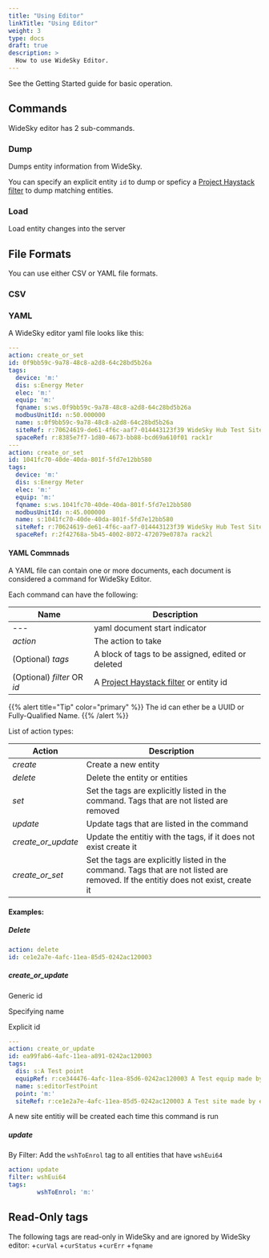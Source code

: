 ```yaml
---
title: "Using Editor"
linkTitle: "Using Editor"
weight: 3
type: docs
draft: true
description: >
  How to use WideSky Editor.
---
```


See the Getting Started guide for basic operation.

## Commands
WideSky editor has 2 sub-commands.

### Dump
Dumps entity information from WideSky.

You can specify an explicit entity `id` to dump or speficy a [Project Haystack filter](https://project-haystack.org/doc/Filters) to dump matching entities.


### Load
Load entity changes into the server


## File Formats

You can use either CSV or YAML file formats.

### CSV

### YAML

A WideSky editor yaml file looks like this:
```yaml
---
action: create_or_set
id: 0f9bb59c-9a78-48c8-a2d8-64c28bd5b26a
tags:
  device: 'm:'
  dis: s:Energy Meter
  elec: 'm:'
  equip: 'm:'
  fqname: s:ws.0f9bb59c-9a78-48c8-a2d8-64c28bd5b26a
  modbusUnitId: n:50.000000
  name: s:0f9bb59c-9a78-48c8-a2d8-64c28bd5b26a
  siteRef: r:70624619-de61-4f6c-aaf7-014443123f39 WideSky Hub Test Site
  spaceRef: r:8385e7f7-1d80-4673-bb88-bcd69a610f01 rack1r
---
action: create_or_set
id: 1041fc70-40de-40da-801f-5fd7e12bb580
tags:
  device: 'm:'
  dis: s:Energy Meter
  elec: 'm:'
  equip: 'm:'
  fqname: s:ws.1041fc70-40de-40da-801f-5fd7e12bb580
  modbusUnitId: n:45.000000
  name: s:1041fc70-40de-40da-801f-5fd7e12bb580
  siteRef: r:70624619-de61-4f6c-aaf7-014443123f39 WideSky Hub Test Site
  spaceRef: r:2f42768a-5b45-4002-8072-472079e0787a rack2l
```

#### YAML Commnads

A YAML file can contain one or more documents, each document is considered a command for WideSky Editor.

Each command can have the following:

|Name|Description|
|------|-----------|
|\-\-\-|yaml document start indicator|
|*action*|The action to take|
|(Optional) *tags*|A block of tags to be assigned, edited or deleted|
|(Optional) *filter* OR *id*| A [Project Haystack filter](https://project-haystack.org/doc/Filters) or entity id|

{{% alert title="Tip"  color="primary" %}}
The id can ether be a UUID or Fully-Qualified Name.
{{% /alert %}}


List of action types:

|Action|Description|
|------|-----------|
|*create*|Create a new entity|
|*delete*|Delete the entity or entities|
|*set*|Set the tags are explicitly listed in the command. Tags that are not listed are removed|
|*update*|Update tags that are listed in the command|
|*create_or_update*|Update the entitiy with the tags, if it does not exist create it|
|*create_or_set*|Set the tags are explicitly listed in the command. Tags that are not listed are removed. If the entitiy does not exist, create it|


#### Examples:


##### Delete
```yaml
action: delete
id: ce1e2a7e-4afc-11ea-85d5-0242ac120003
```

##### create_or_update

Generic id

Specifying name


Explicit id
```yaml
---
action: create_or_update
id: ea99fab6-4afc-11ea-a891-0242ac120003
tags:
  dis: s:A Test point
  equipRef: r:ce344476-4afc-11ea-85d6-0242ac120003 A Test equip made by editor
  name: s:editorTestPoint
  point: 'm:'
  siteRef: r:ce1e2a7e-4afc-11ea-85d5-0242ac120003 A Test site made by editor
```
A new site entitiy will be created each time this command is run


##### update


By Filter:
Add the `wshToEnrol` tag to all entities that have `wshEui64`
```yaml
action: update
filter: wshEui64
tags:
        wshToEnrol: 'm:'
```


## Read-Only tags
The following tags are read-only in WideSky and are ignored by WideSky editor:
+`curVal`
+`curStatus`
+`curErr`
+`fqname`
